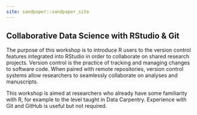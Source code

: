 ```yaml
---
site: sandpaper::sandpaper_site
---
```


## Collaborative Data Science with RStudio & Git

The purpose of this workshop is to introduce R users to the version control features integrated into RStudio in order to collaborate on shared research projects. Version control is the practice of tracking and managing changes to software code. When paired with remote repositories, version control systems allow researchers to seamlessly collaborate on analyses and manuscripts.

This workshop is aimed at researchers who already have some familiarity with R, for example to the level taught in Data Carpentry. Experience with Git and GitHub is useful but not required.

